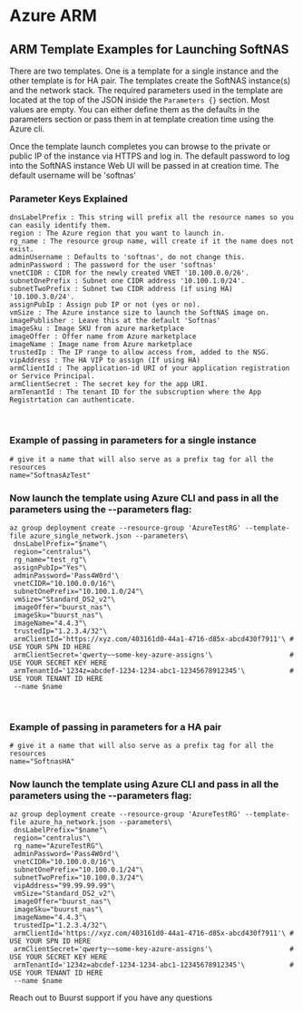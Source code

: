 # Azure ARM
## ARM Template Examples for Launching SoftNAS

There are two templates. One is a template for a single instance and the other template is for HA pair. The templates create the SoftNAS instance(s) and the network stack.
The required parameters used in the template are located at the top of the JSON inside the ```Parameters {}``` section. Most values are empty. You can either define them as the defaults in the parameters section or pass them in at template creation time using the Azure cli.

Once the template launch completes you can browse to the private or public IP of the instance via  HTTPS and log in. The default password to log into the SoftNAS instance Web UI will be passed in at creation time. The default username will be 'softnas'

### Parameter Keys Explained
```
dnsLabelPrefix : This string will prefix all the resource names so you can easily identify them.
region : The Azure region that you want to launch in.
rg_name : The resource group name, will create if it the name does not exist.
adminUsername : Defaults to 'softnas', do not change this.
adminPassword : The password for the user 'softnas'
vnetCIDR : CIDR for the newly created VNET '10.100.0.0/26'.
subnetOnePrefix : Subnet one CIDR address '10.100.1.0/24'.
subnetTwoPrefix : Subnet two CIDR address (if using HA) '10.100.3.0/24'.
assignPubIp : Assign pub IP or not (yes or no).
vmSize : The Azure instance size to launch the SoftNAS image on.
imagePublisher : Leave this at the default 'Softnas'
imageSku : Image SKU from azure marketplace
imageOffer : Offer name from Azure marketplace
imageName : Image name from Azure marketplace
trustedIp : The IP range to allow access from, added to the NSG.
vipAddress : The HA VIP to assign (If using HA)
armClientId : The application-id URI of your application registration or Service Principal.
armClientSecret : The secret key for the app URI.
armTenantId : The tenant ID for the subscruption where the App Registrtation can authenticate.
```
<br/>

### Example of passing in parameters for a single instance
```
# give it a name that will also serve as a prefix tag for all the resources
name="SoftnasAzTest"
```
### Now launch the template using Azure CLI and pass in all the parameters using the --parameters flag:
```
az group deployment create --resource-group 'AzureTestRG' --template-file azure_single_network.json --parameters\
 dnsLabelPrefix="$name"\
 region="centralus"\
 rg_name="test_rg"\
 assignPubIp="Yes"\
 adminPassword='Pass4W0rd'\
 vnetCIDR="10.100.0.0/16"\
 subnetOnePrefix="10.100.1.0/24"\
 vmSize="Standard_DS2_v2"\
 imageOffer="buurst_nas"\
 imageSku="buurst_nas"\
 imageName="4.4.3"\
 trustedIp="1.2.3.4/32"\
 armClientId='https://xyz.com/403161d0-44a1-4716-d85x-abcd430f7911'\ # USE YOUR SPN ID HERE
 armClientSecret='qwerty~~some-key-azure-assigns'\                   # USE YOUR SECRET KEY HERE
 armTenantId='1234z=abcdef-1234-1234-abc1-12345678912345'\           # USE YOUR TENANT ID HERE
 --name $name
```
<br/>

### Example of passing in parameters for a HA pair

```
# give it a name that will also serve as a prefix tag for all the resources
name="SoftnasHA"
```
### Now launch the template using Azure CLI and pass in all the parameters using the --parameters flag:
```
az group deployment create --resource-group 'AzureTestRG' --template-file azure_ha_network.json --parameters\
 dnsLabelPrefix="$name"\
 region="centralus"\
 rg_name="AzureTestRG"\
 adminPassword='Pass4W0rd'\
 vnetCIDR="10.100.0.0/16"\
 subnetOnePrefix="10.100.0.1/24"\
 subnetTwoPrefix="10.100.0.3/24"\
 vipAddress="99.99.99.99"\
 vmSize="Standard_DS2_v2"\
 imageOffer="buurst_nas"\
 imageSku="buurst_nas"\
 imageName="4.4.3"\
 trustedIp="1.2.3.4/32"\
 armClientId='https://xyz.com/403161d0-44a1-4716-d85x-abcd430f7911'\ # USE YOUR SPN ID HERE
 armClientSecret='qwerty~~some-key-azure-assigns'\                   # USE YOUR SECRET KEY HERE
 armTenantId='1234z=abcdef-1234-1234-abc1-12345678912345'\           # USE YOUR TENANT ID HERE
 --name $name
```

Reach out to Buurst support if you have any questions

